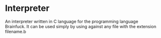 # Interpreter
An interpreter written in C language for the programming language Brainfuck. 
It can be used simply by using against any file with the extension filename.b
